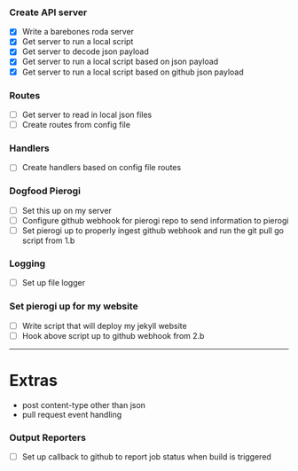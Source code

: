 ### Create API server
- [x] Write a barebones roda server
- [x] Get server to run a local script
- [x] Get server to decode json payload
- [x] Get server to run a local script based on json payload
- [x] Get server to run a local script based on github json payload

### Routes
- [ ] Get server to read in local json files
- [ ] Create routes from config file

### Handlers
- [ ] Create handlers based on config file routes

### Dogfood Pierogi
- [ ] Set this up on my server
- [ ] Configure github webhook for pierogi repo to send information to pierogi
- [ ] Set pierogi up to properly ingest github webhook and run the git pull go script from 1.b

### Logging
- [ ] Set up file logger

### Set pierogi up for my website
- [ ] Write script that will deploy my jekyll website
- [ ] Hook above script up to github webhook from 2.b

---

# Extras
- post content-type other than json
- pull request event handling

### Output Reporters
- [ ] Set up callback to github to report job status when build is triggered
